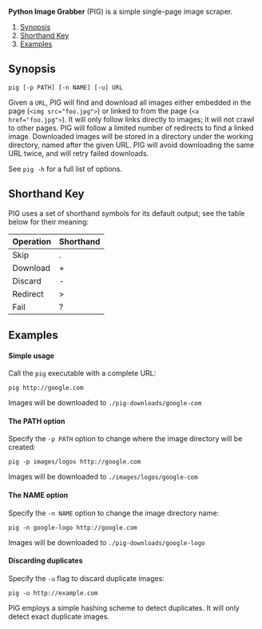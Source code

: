 **Python Image Grabber** (PIG) is a simple single-page image scraper.

1. [Synopsis](#p1)
2. [Shorthand Key](#p2)
3. [Examples](#p3)

## Synopsis

`pig [-p PATH] [-n NAME] [-u] URL`

Given a `URL`, PIG will find and download all images either embedded in the
page (`<img src="foo.jpg">`) or linked to from the page (`<a
href="foo.jpg">`). It will only follow links directly to images; it will not
crawl to other pages. PIG will follow a limited number of redirects to find a
linked image. Downloaded images will be stored in a directory under the working
directory, named after the given URL. PIG will avoid downloading the same URL
twice, and will retry failed downloads.

See `pig -h` for a full list of options.


## Shorthand Key

PIG uses a set of shorthand symbols for its default output; see the table below
for their meaning:

Operation | Shorthand
----------|----------
Skip      | .
Download  | +
Discard   | -
Redirect  | >
Fail      | ?


## Examples

#### Simple usage

Call the `pig` executable with a complete URL:

    pig http://google.com

Images will be downloaded to `./pig-downloads/google-com`


#### The PATH option

Specify the `-p PATH` option to change where the image directory will be
created:

    pig -p images/logos http://google.com

Images will be downloaded to `./images/logos/google-com`


#### The NAME option

Specify the `-n NAME` option to change the image directory name:

    pig -n google-logo http://google.com

Images will be downloaded to `./pig-downloads/google-logo`


#### Discarding duplicates

Specify the `-u` flag to discard duplicate images:

    pig -u http://example.com

PIG employs a simple hashing scheme to detect duplicates. It will only detect
exact duplicate images.
